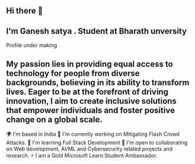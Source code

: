 ## Hi there 👋
## I'm Ganesh satya . Student at Bharath unversity
Profile under making
## My passion lies in providing equal access to technology for people from diverse backgrounds, believing in its ability to transform lives. Eager to be at the forefront of driving innovation, I aim to create inclusive solutions that empower individuals and foster positive change on a global scale.
🌍  I'm based in India
🚀  I'm currently working on Mitigating Flash Crowd Attacks.
🧠  I'm learning Full Stack Development
🤝  I'm open to collaborating on Web development, AI/ML and Cybersecurity related projects and research.
⚡  I am a Gold Microsoft Learn Student Ambassador.
<!--
**ganeshsatya8623/ganeshsatya8623** is a ✨ _special_ ✨ repository because its `README.md` (this file) appears on your GitHub profile.

Here are some ideas to get you started:

- 🔭 I’m currently working on ...
- 🌱 I’m currently learning ...
- 👯 I’m looking to collaborate on ...
- 🤔 I’m looking for help with ...
- 💬 Ask me about ...
- 📫 How to reach me: ...
- 😄 Pronouns: ...
- ⚡ Fun fact: ...
-->
